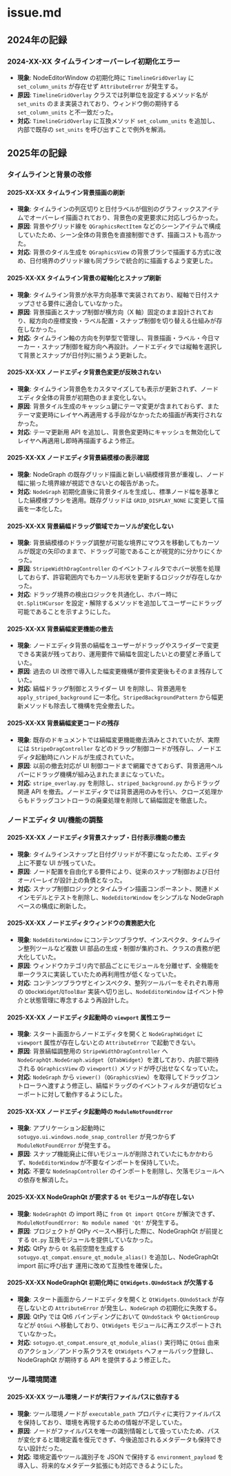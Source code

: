 # issue.md

## 2024年の記録

### 2024-XX-XX タイムラインオーバーレイ初期化エラー
- **現象**: NodeEditorWindow の初期化時に `TimelineGridOverlay` に `set_column_units` が存在せず `AttributeError` が発生する。
- **原因**: `TimelineGridOverlay` クラスでは列単位を設定するメソッド名が `set_units` のまま実装されており、ウィンドウ側の期待する `set_column_units` と不一致だった。
- **対応**: `TimelineGridOverlay` に互換メソッド `set_column_units` を追加し、内部で既存の `set_units` を呼び出すことで例外を解消。

## 2025年の記録

### タイムラインと背景の改修

#### 2025-XX-XX タイムライン背景描画の刷新
- **現象**: タイムラインの列区切りと日付ラベルが個別のグラフィックスアイテムでオーバーレイ描画されており、背景色の変更要求に対応しづらかった。
- **原因**: 背景やグリッド線を `QGraphicsRectItem` などのシーンアイテムで構成していたため、シーン全体の背景色を直接制御できず、描画コストも高かった。
- **対応**: 背景のタイル生成を `QGraphicsView` の背景ブラシで描画する方式に改め、日付境界のグリッド線も同ブラシで統合的に描画するよう変更した。

#### 2025-XX-XX タイムライン背景の縦軸化とスナップ刷新
- **現象**: タイムライン背景が水平方向基準で実装されており、縦軸で日付スナップさせる要件に適合していなかった。
- **原因**: 背景描画とスナップ制御が横方向（X 軸）固定のまま設計されており、縦方向の座標変換・ラベル配置・スナップ制御を切り替える仕組みが存在しなかった。
- **対応**: タイムライン軸の方向を列挙型で管理し、背景描画・ラベル・今日マーカー・スナップ制御を縦方向へ再設計。ノードエディタでは縦軸を選択して背景とスナップが日付列に揃うよう更新した。

#### 2025-XX-XX ノードエディタ背景色変更が反映されない
- **現象**: タイムライン背景色をカスタマイズしても表示が更新されず、ノードエディタ全体の背景が初期色のまま変化しない。
- **原因**: 背景タイル生成のキャッシュ鍵にテーマ変更が含まれておらず、またテーマ変更時にレイヤへ再適用する手段がなかったため描画が再実行されなかった。
- **対応**: テーマ更新用 API を追加し、背景色変更時にキャッシュを無効化してレイヤへ再適用し即時再描画するよう修正。

#### 2025-XX-XX ノードエディタ背景縞模様の表示確認
- **現象**: NodeGraph の既存グリッド描画と新しい縞模様背景が重複し、ノード幅に揃った境界線が視認できないとの報告があった。
- **対応**: `NodeGraph` 初期化直後に背景タイルを生成し、標準ノード幅を基準とした縞模様ブラシを適用。既存グリッドは `GRID_DISPLAY_NONE` に変更して描画を一本化した。

#### 2025-XX-XX 背景縞幅ドラッグ領域でカーソルが変化しない
- **現象**: 背景縞模様のドラッグ調整が可能な境界にマウスを移動してもカーソルが既定の矢印のままで、ドラッグ可能であることが視覚的に分かりにくかった。
- **原因**: `StripeWidthDragController` のイベントフィルタでホバー状態を処理しておらず、許容範囲内でもカーソル形状を更新するロジックが存在しなかった。
- **対応**: ドラッグ境界の検出ロジックを共通化し、ホバー時に `Qt.SplitHCursor` を設定・解除するメソッドを追加してユーザーにドラッグ可能であることを示すようにした。

#### 2025-XX-XX 背景縞幅変更機能の撤去
- **現象**: ノードエディタ背景の縞幅をユーザーがドラッグやスライダーで変更できる実装が残っており、運用要件で縞幅を固定したいとの要望と矛盾していた。
- **原因**: 過去の UI 改修で導入した幅変更機構が要件変更後もそのまま残存していた。
- **対応**: 縞幅ドラッグ制御とスライダー UI を削除し、背景適用を `apply_striped_background` に一本化。`StripedBackgroundPattern` から幅更新メソッドも除去して機構を完全撤去した。

#### 2025-XX-XX 背景縞幅変更コードの残存
- **現象**: 既存のドキュメントでは縞幅変更機能撤去済みとされていたが、実際には `StripeDragController` などのドラッグ制御コードが残存し、ノードエディタ起動時にハンドルが生成されていた。
- **原因**: 以前の撤去対応が UI 制御コードまで網羅できておらず、背景適用ヘルパーにドラッグ機構が組み込まれたままになっていた。
- **対応**: `stripe_overlay.py` を削除し、`striped_background.py` からドラッグ関連 API を撤去。ノードエディタでは背景適用のみを行い、クローズ処理からもドラッグコントローラの廃棄処理を削除して縞幅固定を徹底した。

### ノードエディタ UI/機能の調整

#### 2025-XX-XX ノードエディタ背景スナップ・日付表示機能の撤去
- **現象**: タイムラインスナップと日付グリッドが不要になったため、エディタ上に不要な UI が残っていた。
- **原因**: ノード配置を自由化する要件により、従来のスナップ制御および日付オーバーレイが設計上の負債となった。
- **対応**: スナップ制御ロジックとタイムライン描画コンポーネント、関連ドメインモデルとテストを削除し、`NodeEditorWindow` をシンプルな NodeGraph ベースの構成に刷新した。

#### 2025-XX-XX ノードエディタウィンドウの責務肥大化
- **現象**: `NodeEditorWindow` にコンテンツブラウザ、インスペクタ、タイムライン整列ツールなど複数 UI 部品の生成・制御が集約され、クラスの責務が肥大化していた。
- **原因**: ウィンドウカテゴリ内で部品ごとにモジュールを分離せず、全機能を単一クラスに実装していたため再利用性が低くなっていた。
- **対応**: コンテンツブラウザとインスペクタ、整列ツールバーをそれぞれ専用の `QDockWidget`/`QToolBar` 実装へ切り出し、`NodeEditorWindow` はイベント仲介と状態管理に専念するよう再設計した。

#### 2025-XX-XX ノードエディタ起動時の `viewport` 属性エラー
- **現象**: スタート画面からノードエディタを開くと `NodeGraphWidget` に `viewport` 属性が存在しないとの `AttributeError` で起動できない。
- **原因**: 背景縞幅調整用の `StripeWidthDragController` へ `NodeGraphQt.NodeGraph.widget`（`QTabWidget`）を渡しており、内部で期待される `QGraphicsView` の `viewport()` メソッドが呼び出せなくなっていた。
- **対応**: `NodeGraph` から `viewer()`（`QGraphicsView`）を取得してドラッグコントローラへ渡すよう修正し、縞幅ドラッグのイベントフィルタが適切なビューポートに対して動作するようにした。

#### 2025-XX-XX ノードエディタ起動時の `ModuleNotFoundError`
- **現象**: アプリケーション起動時に `sotugyo.ui.windows.node_snap_controller` が見つからず `ModuleNotFoundError` が発生する。
- **原因**: スナップ機能廃止に伴いモジュールが削除されていたにもかかわらず、`NodeEditorWindow` が不要なインポートを保持していた。
- **対応**: 不要な `NodeSnapController` のインポートを削除し、欠落モジュールへの依存を解消した。

#### 2025-XX-XX NodeGraphQt が要求する `Qt` モジュールが存在しない
- **現象**: `NodeGraphQt` の import 時に `from Qt import QtCore` が解決できず、`ModuleNotFoundError: No module named 'Qt'` が発生する。
- **原因**: プロジェクトが QtPy ベースへ移行した際に、NodeGraphQt が前提とする `Qt.py` 互換モジュールを提供していなかった。
- **対応**: QtPy から `Qt` 名前空間を生成する `sotugyo.qt_compat.ensure_qt_module_alias()` を追加し、NodeGraphQt import 前に呼び出す
  運用に改めて互換性を確保した。

#### 2025-XX-XX NodeGraphQt 初期化時に `QtWidgets.QUndoStack` が欠落する
- **現象**: スタート画面からノードエディタを開くと `QtWidgets.QUndoStack` が存在しないとの `AttributeError` が発生し、`NodeGraph` の初期化に失敗する。
- **原因**: QtPy では Qt6 バインディングにおいて `QUndoStack` や `QActionGroup` などが `QtGui` へ移動しており、`QtWidgets` モジュールに再エクスポートされていなかった。
- **対応**: `sotugyo.qt_compat.ensure_qt_module_alias()` 実行時に `QtGui` 由来のアクション／アンドゥ系クラスを `QtWidgets` へフォールバック登録し、NodeGraphQt が期待する API を提供するよう修正した。

### ツール環境関連

#### 2025-XX-XX ツール環境ノードが実行ファイルパスに依存する
- **現象**: ツール環境ノードが `executable_path` プロパティに実行ファイルパスを保持しており、環境を再現するための情報が不足していた。
- **原因**: ノードがファイルパスを唯一の識別情報として扱っていたため、パスが変化すると環境定義を復元できず、今後追加されるメタデータも保持できない設計だった。
- **対応**: 環境定義やツール識別子を JSON で保持する `environment_payload` を導入し、将来的なメタデータ拡張にも対応できるようにした。
